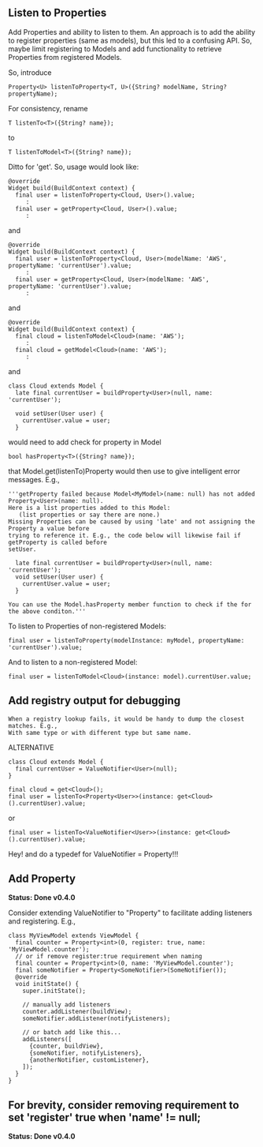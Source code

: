 ## Listen to Properties

Add Properties and ability to listen to them. An approach is to add the ability to register 
properties (same as models), but this led to a confusing API. So, maybe limit registering to Models 
and add functionality to retrieve Properties from registered Models.

So, introduce 

    Property<U> listenToProperty<T, U>({String? modelName, String? propertyName);

For consistency, rename 

    T listenTo<T>({String? name});

to

    T listenToModel<T>({String? name});

Ditto for 'get'. So, usage would look like:

    @override
    Widget build(BuildContext context) {
      final user = listenToProperty<Cloud, User>().value;
         :
      final user = getProperty<Cloud, User>().value;
         :

and

    @override
    Widget build(BuildContext context) {
      final user = listenToProperty<Cloud, User>(modelName: 'AWS', propertyName: 'currentUser').value;
         :
      final user = getProperty<Cloud, User>(modelName: 'AWS', propertyName: 'currentUser').value;
         :

and

    @override
    Widget build(BuildContext context) {
      final cloud = listenToModel<Cloud>(name: 'AWS');
         :
      final cloud = getModel<Cloud>(name: 'AWS');
         :

and 

    class Cloud extends Model {
      late final currentUser = buildProperty<User>(null, name: 'currentUser');

      void setUser(User user) {
        currentUser.value = user;
      }
     
would need to add check for property in Model 

    bool hasProperty<T>({String? name});

that Model.get(listenTo)Property would then use to give intelligent error messages. E.g.,

    '''getProperty failed because Model<MyModel>(name: null) has not added Property<User>(name: null).
    Here is a list properties added to this Model:
       (list properties or say there are none.)
    Missing Properties can be caused by using 'late' and not assigning the Property a value before 
    trying to reference it. E.g., the code below will likewise fail if getProperty is called before 
    setUser.

      late final currentUser = buildProperty<User>(null, name: 'currentUser');
      void setUser(User user) {
        currentUser.value = user;
      }

    You can use the Model.hasProperty member function to check if the for the above conditon.'''

To listen to Properties of non-registered Models:

    final user = listenToProperty(modelInstance: myModel, propertyName: 'currentUser').value;

And to listen to a non-registered Model:

    final user = listenToModel<Cloud>(instance: model).currentUser.value;

## Add registry output for debugging

    When a registry lookup fails, it would be handy to dump the closest matches. E.g.,
    With same type or with different type but same name.

ALTERNATIVE

    class Cloud extends Model {
      final currentUser = ValueNotifier<User>(null);
    }

    final cloud = get<Cloud>();
    final user = listenTo<Property<User>>(instance: get<Cloud>().currentUser).value;

or

    final user = listenTo<ValueNotifier<User>>(instance: get<Cloud>().currentUser).value;

Hey! and do a typedef for ValueNotifier = Property!!!

## Add Property

**Status: Done v0.4.0**

Consider extending ValueNotifier to "Property" to facilitate adding listeners and registering. E.g.,

    class MyViewModel extends ViewModel {
      final counter = Property<int>(0, register: true, name: 'MyViewModel.counter');
      // or if remove register:true requirement when naming
      final counter = Property<int>(0, name: 'MyViewModel.counter');
      final someNotifier = Property<SomeNotifier>(SomeNotifier());
      @override
      void initState() {
        super.initState();

        // manually add listeners
        counter.addListener(buildView);
        someNotifier.addListener(notifyListeners);

        // or batch add like this...
        addListeners([
          {counter, buildView},
          {someNotifier, notifyListeners},
          {anotherNotifier, customListener},
        ]);
      }
    }

## For brevity, consider removing requirement to set 'register' true when 'name' != null;

**Status: Done v0.4.0**